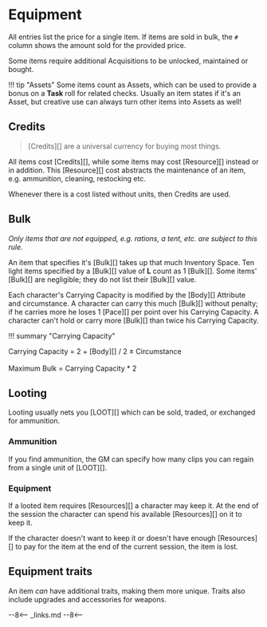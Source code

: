 # Equipment

<!-- Economy: Use real-life value of items, multiply by 10 and round to nearest sensible integer. -->

All entries list the price for a single item. If items are sold in bulk, the `#`
column shows the amount sold for the provided price.

Some items require additional Acquisitions to be unlocked, maintained or bought.

!!! tip "Assets"
    Some items count as Assets, which can be used to provide a bonus on a
    **Task** roll for related checks. Usually an item states if it's an Asset,
    but creative use can always turn other items into Assets as well!

## Credits

> [Credits][] are a universal currency for buying most things.

All items cost [Credits][], while some items may cost [Resource][] instead or in
addition. This [Resource][] cost abstracts the maintenance of an item, e.g.
ammunition, cleaning, restocking etc.

Whenever there is a cost listed without units, then Credits are used.

## Bulk

*Only items that are not equipped, e.g. rations, a tent, etc. are subject to
this rule.*

An item that specifies it's [Bulk][] takes up that much Inventory Space. Ten
light items specified by a [Bulk][] value of **L** count as 1 [Bulk][]. Some
items' [Bulk][] are negligible; they do not list their [Bulk][] value.

Each character's Carrying Capacity is modified by the [Body][] Attribute and
circumstance. A character can carry this much [Bulk][] without penalty; if he
carries more he loses 1 [Pace][] per point over his Carrying Capacity. A
character can't hold or carry more [Bulk][] than twice his Carrying Capacity.

!!! summary "Carrying Capacity"
    <div class="formula formula-top formula-bottom">
      <span>Carrying Capacity</span> =
      <span data-bracket-bottom="Base">2</span> +
      <span data-bracket-top="Body Attribute">[Body][] / 2</span> ±
      <span data-bracket-bottom="Environment / Traits / Race">Circumstance</span>
    </div>
    <br>
    <div class="formula formula-top formula-bottom">
      <span>Maximum Bulk</span> =
      <span>Carrying Capacity * 2</span>
    </div>

## Looting

Looting usually nets you [LOOT][] which can be sold, traded, or exchanged for
ammunition.

### Ammunition

If you find ammunition, the GM can specify how many clips you can regain from a
single unit of [LOOT][].

### Equipment

If a looted item requires [Resources][] a character may keep it. At the end of
the session the character can spend his available [Resources][] on it to keep
it.

If the character doesn't want to keep it or doesn't have enough [Resources][] to
pay for the item at the end of the current session, the item is lost.

## Equipment traits

An item *can* have additional traits, making them more unique. Traits also
include upgrades and accessories for weapons.

--8<--
_links.md
--8<--
